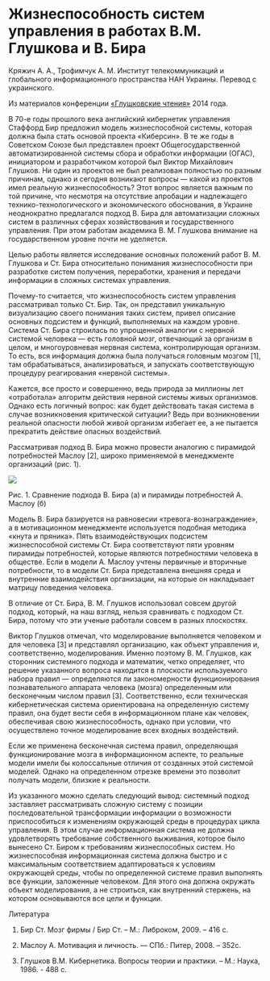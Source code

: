 # Жизнеспособность систем управления в работах В.М. Глушкова и В. Бира

Кряжич А. А., Трофимчук А. М. Институт телекоммуникаций и глобального информационного пространства НАН Украины. Перевод с украинского.

Из материалов конференции [«Глушковские чтения»](../глушковские-чтения.md) 2014 года.

В 70-е годы прошлого века английский кибернетик управления Стаффорд Бир предложил модель жизнеспособной системы, которая должна была стать основой проекта «Киберсин». В те же годы в Советском Союзе был представлен проект Общегосударственной автоматизированной системы сбора и обработки информации (ОГАС), инициатором и разработчиком которой был Виктор Михайлович Глушков. Ни один из проектов не был реализован полностью по разным причинам, однако и сегодня возникают вопросы — какой из проектов имел реальную жизнеспособность? Этот вопрос является важным по той причине, что несмотря на отсутствие апробации и надлежащего технико-технологического и экономического обоснования, в Украине неоднократно предлагался подход В. Бира для автоматизации сложных систем в различных сферах хозяйствования и государственного управления. При этом работам академика В. М. Глушкова внимание на государственном уровне почти не уделяется.

Целью работы является исследование основных положений работ В. М. Глушкова и Ст. Бира относительно понимания жизнеспособности при разработке систем получения, переработки, хранения и передачи информации в сложных системах управления.

Почему-то считается, что жизнеспособность систем управления рассматривал только Ст. Бир. Так, он представил уникальную визуализацию своего понимания таких систем, привел описание основных подсистем и функций, выполняемых на каждом уровне. Система Ст. Бира строилась по упрощенной аналогии с нервной системой человека — есть головной мозг, отвечающий за организм в целом, и многоуровневая нервная система, контролирующая организм. То есть, вся информация должна была получаться головным мозгом [1], там обрабатываться, анализироваться, и запускать соответствующую процедуру реагирования «нервной системы».

Кажется, все просто и совершенно, ведь природа за миллионы лет «отработала» алгоритм действия нервной системы живых организмов. Однако есть логичный вопрос: как будет действовать такая система в случае возникновения критической ситуации? Ведь при возникновении реальной опасности любой живой организм избегает ее, а не пытается прекратить действие опасных воздействий.

Рассматривая подход В. Бира можно провести аналогию с пирамидой потребностей Маслоу [2], широко применяемой в менеджменте организаций (рис. 1).

![](/images/глушковские-чтения/кряжич-жизнеспособность-систем-управления-в-работах-глушкова-и-бира.png)

Рис. 1. Сравнение подхода В. Бира (а) и пирамиды потребностей А. Маслоу (б)

Модель В. Бира базируется на равновесии «тревога-вознаграждение», а в мотивационном менеджменте используется подобная методика «кнута и пряника». Пять взаимодействующих подсистем жизнеспособной системы Ст. Бира соответствуют пяти уровням пирамиды потребностей, которые являются потребностями человека в обществе. Если в модели А. Маслоу учтены первичные и вторичные потребности, то в модели Ст. Бира представлена внешняя среда и внутренние взаимодействия организации, на которые он накладывает матрицу поведения человека.

В отличие от Ст. Бира, В. М. Глушков использовал совсем другой подход, который, на наш взгляд, нельзя сравнивать с подходом Ст. Бира, потому что эти ученые работали совсем в разных плоскостях.

Виктор Глушков отмечал, что моделирование выполняется человеком и для человека [3] и представлял организацию, как объект управления и, соответственно, моделирования. Именно поэтому В. М. Глушков, как сторонник системного подхода и математик, четко определяет, что решение указанного вопроса находится в плоскости используемого набора правил — определяются ли закономерности функционирования познавательного аппарата человека (мозга) определенным или бесконечным числом правил [3]. Соответственно, если техническая кибернетическая система ориентирована на определенную систему правил, она будет вести себя в информационном плане как человек, обеспечивая свою жизнеспособность, однако при условии, что осуществлено точное моделирование всех входных воздействий.

Если же применена бесконечная система правил, определяющая функционирование мозга в информационном аспекте, то реальные модели имели бы колоссальные отличия от созданных этой системой моделей. Однако на определенном отрезке времени это позволит получать модели, близкие к реальности.

Из указанного можно сделать следующий вывод: системный подход заставляет рассматривать сложную систему с позиции последовательной трансформации информации о возможности приспособиться к изменениям окружающей среды в процедурах цикла управления. В этом случае информационная система не должна удовлетворять требование собственного выживания, которое было вынесено Ст. Биром к требованиям жизнеспособных систем. Но жизнеспособная информационная система должна быстро и с максимальным соответствием адаптироваться к условиям окружающей среды, чтобы по определенной системе правил выполнять все функции, заложенные человеком. Для этого она должна окружать объект моделирования, а не строиться, как внутренний стержень, на котором основываются все цели и функции.

Литература

1. Бир Ст. Мозг фирмы / Бир Ст. – М.: Либроком, 2009. – 416 с.

2. Маслоу А. Мотивация и личность. — СПб.: Питер, 2008. – 352с.

3. Глушков В.М. Кибернетика. Вопросы теории и практики. – М.: Наука, 1986. - 488 с.